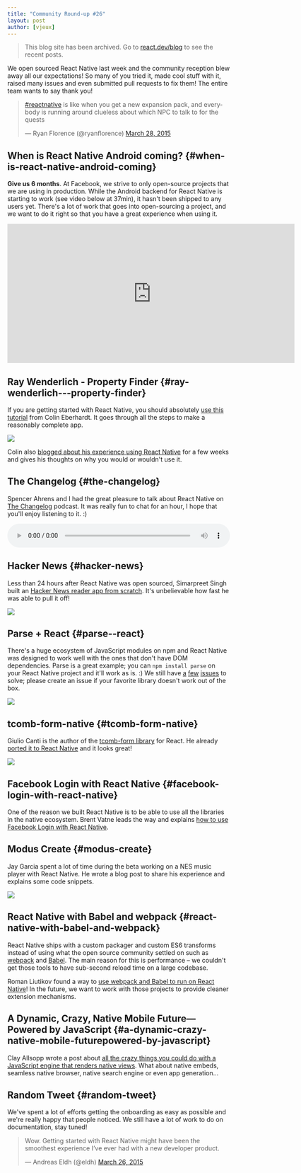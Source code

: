 ```yaml
---
title: "Community Round-up #26"
layout: post
author: [vjeux]
---
```


<div class="scary">

> This blog site has been archived. Go to [react.dev/blog](https://es.react.dev/blog) to see the recent posts.

</div>

We open sourced React Native last week and the community reception blew away all our expectations! So many of you tried it, made cool stuff with it, raised many issues and even submitted pull requests to fix them! The entire team wants to say thank you!

<blockquote class="twitter-tweet" lang="en"><p><a href="https://twitter.com/hashtag/reactnative?src=hash">#reactnative</a> is like when you get a new expansion pack, and everybody is running around clueless about which NPC to talk to for the quests</p>&mdash; Ryan Florence (@ryanflorence) <a href="https://twitter.com/ryanflorence/status/581810423554543616">March 28, 2015</a></blockquote>


## When is React Native Android coming? {#when-is-react-native-android-coming}

**Give us 6 months**. At Facebook, we strive to only open-source projects that we are using in production. While the Android backend for React Native is starting to work (see video below at 37min), it hasn't been shipped to any users yet. There's a lot of work that goes into open-sourcing a project, and we want to do it right so that you have a great experience when using it.

<iframe width="650" height="315" src="https://www.youtube-nocookie.com/embed/X6YbAKiLCLU?start=2220" frameborder="0" allowfullscreen></iframe>


## Ray Wenderlich - Property Finder {#ray-wenderlich---property-finder}

If you are getting started with React Native, you should absolutely [use this tutorial](http://www.raywenderlich.com/99473/introducing-react-native-building-apps-javascript) from Colin Eberhardt. It goes through all the steps to make a reasonably complete app.

[![](../images/blog/property-finder.png)](http://www.raywenderlich.com/99473/introducing-react-native-building-apps-javascript)

Colin also [blogged about his experience using React Native](http://blog.scottlogic.com/2015/03/26/react-native-retrospective.html) for a few weeks and gives his thoughts on why you would or wouldn't use it.


## The Changelog {#the-changelog}

Spencer Ahrens and I had the great pleasure to talk about React Native on [The Changelog](https://thechangelog.com/149/) podcast. It was really fun to chat for an hour, I hope that you'll enjoy listening to it. :)

<audio src="https://cdn.changelog.com/uploads/podcast/149/the-changelog-149.mp3" controls="controls" style="width: 100%"></audio>


## Hacker News {#hacker-news}

Less than 24 hours after React Native was open sourced, Simarpreet Singh built an [Hacker News reader app from scratch](https://github.com/iSimar/HackerNews-React-Native). It's unbelievable how fast he was able to pull it off!

[![](../images/blog/hacker-news-react-native.png)](https://github.com/iSimar/HackerNews-React-Native)


## Parse + React {#parse--react}

There's a huge ecosystem of JavaScript modules on npm and React Native was designed to work well with the ones that don't have DOM dependencies. Parse is a great example; you can `npm install parse` on your React Native project and it'll work as is. :) We still have [a](https://github.com/facebook/react-native/issues/406) [few](https://github.com/facebook/react-native/issues/370) [issues](https://github.com/facebook/react-native/issues/316) to solve; please create an issue if your favorite library doesn't work out of the box.

[![](../images/blog/parse-react.jpg)](http://blog.parse.com/2015/03/25/parse-and-react-shared-chemistry/)


## tcomb-form-native {#tcomb-form-native}

Giulio Canti is the author of the [tcomb-form library](https://github.com/gcanti/tcomb-form) for React. He already [ported it to React Native](https://github.com/gcanti/tcomb-form-native) and it looks great!

[![](../images/blog/tcomb-react-native.png)](https://github.com/gcanti/tcomb-form-native)


## Facebook Login with React Native {#facebook-login-with-react-native}

One of the reason we built React Native is to be able to use all the libraries in the native ecosystem. Brent Vatne leads the way and explains [how to use Facebook Login with React Native](http://brentvatne.ca/facebook-login-with-react-native/).


## Modus Create {#modus-create}

Jay Garcia spent a lot of time during the beta working on a NES music player with React Native. He wrote a blog post to share his experience and explains some code snippets.

[![](../images/blog/modus-create.gif)](http://moduscreate.com/react-native-has-landed/)


## React Native with Babel and webpack {#react-native-with-babel-and-webpack}

React Native ships with a custom packager and custom ES6 transforms instead of using what the open source community settled on such as [webpack](https://webpack.js.org/) and [Babel](https://babeljs.io/). The main reason for this is performance – we couldn't get those tools to have sub-second reload time on a large codebase.

Roman Liutikov found a way to [use webpack and Babel to run on React Native](https://github.com/roman01la/react-native-babel)! In the future, we want to work with those projects to provide cleaner extension mechanisms.


## A Dynamic, Crazy, Native Mobile Future—Powered by JavaScript {#a-dynamic-crazy-native-mobile-futurepowered-by-javascript}

Clay Allsopp wrote a post about [all the crazy things you could do with a JavaScript engine that renders native views](https://medium.com/@clayallsopp/a-dynamic-crazy-native-mobile-future-powered-by-javascript-70f2d56b1987). What about native embeds, seamless native browser, native search engine or even app generation...


## Random Tweet {#random-tweet}

We've spent a lot of efforts getting the onboarding as easy as possible and we're really happy that people noticed. We still have a lot of work to do on documentation, stay tuned!

<blockquote class="twitter-tweet" lang="en"><p>Wow. Getting started with React Native might have been the smoothest experience I’ve ever had with a new developer product.</p>&mdash; Andreas Eldh (@eldh) <a href="https://twitter.com/eldh/status/581186172094980096">March 26, 2015</a></blockquote>

